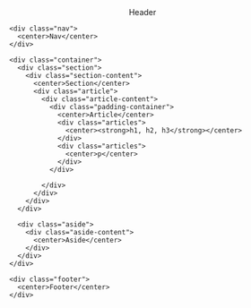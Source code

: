 <!DOCTYPE html>
<html lang="en-us">

<head>
  <meta charset="UTF-8">
  <title>Layout with floats</title>
  <link rel="stylesheet" href="style.css">
  <link rel="stylesheet" href="float-style.css">
</head>

<body>
    <div class="header">
        <center>Header</center>
      </div>
      
      <div class="nav">
        <center>Nav</center>
      </div>
      
      <div class="container">
        <div class="section">
          <div class="section-content">
            <center>Section</center>
            <div class="article">
              <div class="article-content">
                <div class="padding-container">
                  <center>Article</center>
                  <div class="articles">
                    <center><strong>h1, h2, h3</strong></center>
                  </div>
                  <div class="articles">
                    <center>p</center>
                  </div>
                </div>
      
              </div>
            </div>
          </div>
        </div>
      
        <div class="aside">
          <div class="aside-content">
            <center>Aside</center>
          </div>
        </div>
      </div>
      
      <div class="footer">
        <center>Footer</center>
      </div>

</body>

</html>
